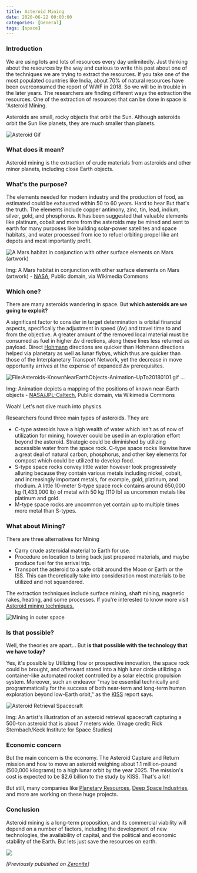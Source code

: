 ```yaml
---
title: Asteroid Mining
date: 2020-06-22 00:00:00 
categories: [General]
tags: [space] 
---
```


### Introduction

We are using lots and lots of resources every day unlimitedly. Just thinking about the resources by the way and curious to write this post about one of the techniques we are trying to extract the resources. If you take one of the most populated countries like India, about 70% of natural resources have been overconsumed the report of WWF in 2018. So we will be in trouble in the later years. The researchers are finding different ways the extraction the resources. One of the extraction of resources that can be done in space is 'Asteroid Mining.

Asteroids are small, rocky objects that orbit the Sun. Although asteroids orbit the Sun like planets, they are much smaller than planets.

![Asteroid Gif](https://media.giphy.com/media/l1J9HHnpVLEJiMepW/giphy.gif)
 
### What does it mean?

Asteroid mining is the extraction of crude materials from asteroids and other minor planets, including close Earth objects.

### What's the purpose?

The elements needed for modern industry and the production of food, as estimated could be exhausted within 50 to 60 years. Hard to hear But that's the truth. The elements include copper antimony, zinc, tin, lead, indium, silver, gold, and phosphorus. It has been suggested that valuable elements like platinum, cobalt and more from the asteroids may be mined and sent to earth for many purposes like building solar-power satellites and space habitats, and water processed from ice to refuel orbiting propel like ant depots and most importantly profit.

![A Mars habitat in conjunction with other surface elements on Mars (artwork)](https://upload.wikimedia.org/wikipedia/commons/thumb/e/ef/PIA23302-FirstHumansOnMars-ArtistConcept.jpg/500px-PIA23302-FirstHumansOnMars-ArtistConcept.jpg "source:https://photojournal.jpl.nasa.gov/jpeg/PIA23302.jpg")

Img: A Mars habitat in conjunction with other surface elements on Mars (artwork) - [NASA](https://commons.wikimedia.org/wiki/File:PIA23302-FirstHumansOnMars-ArtistConcept.jpg), Public domain, via Wikimedia Commons

### Which one? 
There are many asteroids wandering in space. But  **which asteroids are we going to exploit?**

A significant factor to consider in target determination is orbital financial aspects, specifically the adjustment in speed (Δv) and travel time to and from the objective. A greater amount of the removed local material must be consumed as fuel in higher Δv directions, along these lines less returned as payload. Direct  [Hohmann](https://en.wikipedia.org/wiki/Hohmann_transfer_orbit)  directions are quicker than Hohmann directions helped via planetary as well as lunar flybys, which thus are quicker than those of the Interplanetary Transport Network, yet the decrease in move opportunity arrives at the expense of expanded Δv prerequisites.

![File:Asteroids-KnownNearEarthObjects-Animation-UpTo20180101.gif ...](https://upload.wikimedia.org/wikipedia/commons/c/ce/Asteroids-KnownNearEarthObjects-Animation-UpTo20180101.gif)

Img: Animation depicts a mapping of the positions of known near-Earth objects - [NASA/JPL-Caltech](https://commons.wikimedia.org/wiki/File:Asteroids-KnownNearEarthObjects-Animation-UpTo20180101.gif), Public domain, via Wikimedia Commons

Woah! Let's not dive much into physics. 

Researchers found three main types of asteroids. They are

-   C-type asteroids have a high wealth of water which isn't as of now of utilization for mining, however could be used in an exploration effort beyond the asteroid. Strategic could be diminished by utilizing accessible water from the space rock. C-type space rocks likewise have a great deal of natural carbon, phosphorus, and other key elements for compost which could be utilized to develop food.
-   S-type space rocks convey little water however look progressively alluring because they contain various metals including nickel, cobalt, and increasingly important metals, for example, gold, platinum, and rhodium. A little 10-meter S-type space rock contains around 650,000 kg (1,433,000 lb) of metal with 50 kg (110 lb) as uncommon metals like platinum and gold.
-   M-type space rocks are uncommon yet contain up to multiple times more metal than S-types.

### What about Mining?

There are three alternatives for Mining

-   Carry crude asteroidal material to Earth for use.
-   Procedure on location to bring back just prepared materials, and maybe produce fuel for the arrival trip.
-   Transport the asteroid to a safe orbit around the Moon or Earth or the ISS. This can theoretically take into consideration most materials to be utilized and not squandered.

The extraction techniques include surface mining, shaft mining, magnetic rakes, heating, and some processes. If you're interested to know more visit [Asteroid mining techniques.](https://en.wikipedia.org/wiki/Asteroid_mining#Extraction_techniques)

![Mining in outer space](https://kapost-files-prod.s3.amazonaws.com/uploads/direct/1448031876-61-1726/Blog_SpaceMining_SocialSlide.gif "source:https://www.ibmbigdatahub.com/blog/mining-outer-space")

### Is that possible?

Well, the theories are apart... But  **is that possible with the technology that we have today?**

Yes, it's possible by Utilizing flow or prospective innovation, the space rock could be brought, and afterward stored into a high lunar circle utilizing a container-like automated rocket controlled by a solar electric propulsion system. Moreover, such an endeavor "may be essential technically and programmatically for the success of both near-term and long-term human exploration beyond low-Earth orbit," as the  [KISS](http://kiss.caltech.edu/)  report says.

![Asteroid Retrieval Spacecraft](https://cdn.mos.cms.futurecdn.net/atxzohdS92S7WZagtZqVHn-320-80.jpg)

Img: An artist's illustration of an asteroid retrieval spacecraft capturing a 500-ton asteroid that is about 7 meters wide. (Image credit: Rick Sternbach/Keck Institute for Space Studies)

### Economic concern

But the main concern is the economy. The Asteroid Capture and Return mission and how to move an asteroid weighing about 1.1 million-pound (500,000 kilograms) to a high lunar orbit by the year 2025. The mission's cost is expected to be $2.6 billion to the study by KISS. That's a lot!

But still, many companies like  [Planetary Resources](https://en.wikipedia.org/wiki/Planetary_Resources),  [Deep Space Industries](hhttps://en.wikipedia.org/wiki/Deep_Space_Industries), and more are working on these huge projects.

### Conclusion

Asteroid mining is a long-term proposition, and its commercial viability will depend on a number of factors, including the development of new technologies, the availability of capital, and the political and economic stability of the Earth. But lets just save the resources on earth. 

![](https://1.bp.blogspot.com/-qG1X24YHu0I/XvBCyR9gzEI/AAAAAAAAAvE/Y0Zl-AeyptAdyX4aUmuW-1RFOw9F3WeSACK4BGAsYHg/s320/kissclipart-go-green-png-clipart-environmentally-friendly-0ead370ba78686e1.png)

*[Previously published on [Zeronite](https://0-nite.blogspot.com/)]*
